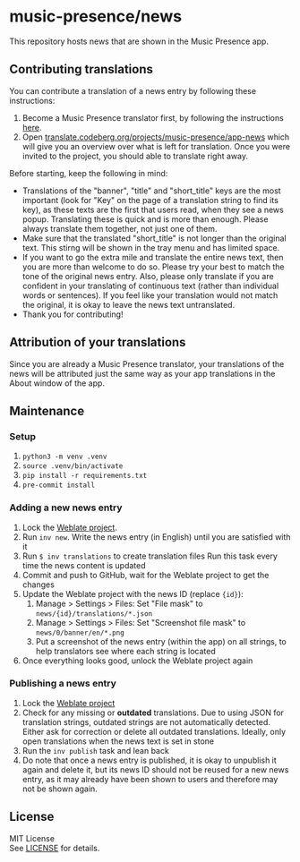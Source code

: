 # music-presence/news

This repository hosts news that are shown in the Music Presence app.

## Contributing translations

You can contribute a translation of a news entry
by following these instructions:

1. Become a Music Presence translator first,
   by following the instructions
   [here](https://github.com/ungive/discord-music-presence/blob/master/documentation/translations.md).
2. Open [translate.codeberg.org/projects/music-presence/app-news](https://translate.codeberg.org/projects/music-presence/app-news/)
   which will give you an overview over what is left for translation.
   Once you were invited to the project, you should able to translate right away.

Before starting, keep the following in mind:
- Translations of the "banner", "title" and "short_title" keys
  are the most important
  (look for "Key" on the page of a translation string to find its key),
  as these texts are the first that users read,
  when they see a news popup.
  Translating these is quick and is more than enough.
  Please always translate them together, not just one of them.
- Make sure that the translated "short_title"
  is not longer than the original text.
  This stirng will be shown in the tray menu and has limited space.
- If you want to go the extra mile and translate the entire news text,
  then you are more than welcome to do so.
  Please try your best to match the tone of the original news entry.
  Also, please only translate if you are confident in your translating
  of continuous text (rather than individual words or sentences).
  If you feel like your translation would not match the original,
  it is okay to leave the news text untranslated.
- Thank you for contributing!

## Attribution of your translations

Since you are already a Music Presence translator,
your translations of the news will be attributed just the same way
as your app translations in the About window of the app.

## Maintenance

### Setup

1. `python3 -m venv .venv`
2. `source .venv/bin/activate`
3. `pip install -r requirements.txt`
4. `pre-commit install`

### Adding a new news entry

1. Lock the [Weblate project](https://translate.codeberg.org/projects/music-presence/app-news/).
2. Run `inv new`.
   Write the news entry (in English) until you are satisfied with it
3. Run `$ inv translations` to create translation files
   Run this task every time the news content is updated
4. Commit and push to GitHub, wait for the Weblate project to get the changes
5. Update the Weblate project with the news ID (replace `{id}`):
   1. Manage > Settings > Files: Set "File mask" to `news/{id}/translations/*.json`
   2. Manage > Settings > Files: Set "Screenshot file mask" to `news/0/banner/en/*.png`
   3. Put a screenshot of the news entry (within the app) on all strings,
      to help translators see where each string is located
6. Once everything looks good, unlock the Weblate project again

### Publishing a news entry

1. Lock the [Weblate project](https://translate.codeberg.org/projects/music-presence/app-news/)
2. Check for any missing or **outdated** translations.
   Due to using JSON for translation strings,
   outdated strings are not automatically detected.
   Either ask for correction or delete all outdated translations.
   Ideally, only open translations when the news text is set in stone
3. Run the `inv publish` task and lean back
4. Do note that once a news entry is published,
   it is okay to unpublish it again and delete it,
   but its news ID should not be reused for a new news entry,
   as it may already have been shown to users
   and therefore may not be shown again.

## License

MIT License  
See [LICENSE](./LICENSE) for details.
